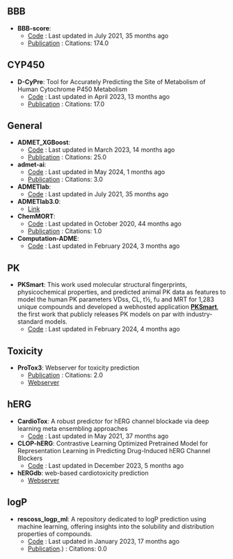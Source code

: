 
## **BBB**
- **BBB-score**: 
	- [Code](https://github.com/gkxiao/BBB-score) : Last updated in July 2021, 35 months ago
	- [Publication](https://doi.org/10.1021/acs.jmedchem.9b01220) : Citations: 174.0

## **CYP450**
- **D-CyPre**: Tool for Accurately Predicting the Site of Metabolism of Human Cytochrome P450 Metabolism
	- [Code](https://github.com/67520/D-CyPre) : Last updated in April 2023, 13 months ago
	- [Publication](https://doi.org/10.1021/acs.jcim.1c00144) : Citations: 17.0

## **General**
- **ADMET_XGBoost**: 
	- [Code](https://github.com/smu-tao-group/ADMET_XGBoost) : Last updated in March 2023, 14 months ago
	- [Publication](https://doi.org/10.1007/s00894-022-05373-8) : Citations: 25.0
- **admet-ai**: 
	- [Code](https://github.com/swansonk14/admet_ai) : Last updated in May 2024, 1 months ago
	- [Publication](https://doi.org/10.1101/2023.12.28.573531) : Citations: 3.0
- **ADMETlab**: 
	- [Code](https://github.com/ifyoungnet/ADMETlab) : Last updated in July 2021, 35 months ago
- **ADMETlab3.0**: 
	- [Link](https://admetlab3.scbdd.com)
- **ChemMORT**: 
	- [Code](https://github.com/leelasd/ChemMORT) : Last updated in October 2020, 44 months ago
	- [Publication](https://doi.org/10.1093/bib/bbae008) : Citations: 1.0
- **Computation-ADME**: 
	- [Code](https://github.com/molecularinformatics/Computational-ADME) : Last updated in February 2024, 3 months ago

## **PK**
- **PKSmart**: This work used molecular structural fingerprints, physicochemical properties, and predicted animal PK data as features to model the human PK parameters VDss, CL, t½, fu and MRT for 1,283 unique compounds and developed a webhosted application **[PKSmart](https://pk-predictor.serve.scilifelab.se/)**, the first work that publicly releases PK models on par with industry-standard models.
	- [Code](https://github.com/srijitseal/PKSmart) : Last updated in February 2024, 4 months ago

## **Toxicity**
- **ProTox3**: Webserver for toxicity prediction
	- [Publication](https://doi.org/10.1093/nar/gkae303) : Citations: 2.0
	- [Webserver](https://tox.charite.de/protox3/)

## **hERG**
- **CardioTox**: A robust predictor for hERG channel blockade via deep learning meta ensembling approaches
	- [Code](https://github.com/Abdulk084/CardioTox) : Last updated in May 2021, 37 months ago
- **CLOP-hERG**: Contrastive Learning Optimized Pretrained Model for Representation Learning in Predicting Drug-Induced hERG Channel Blockers
	- [Code](https://github.com/heshida01/CLOP-hERG/blob/main/README.md) : Last updated in December 2023, 5 months ago
- **hERGdb**: web-based cardiotoxicity prediction
	- [Webserver](https://drugdesign.riken.jp/hERGdb/)

## **logP**
- **rescoss_logp_ml**: A repository dedicated to logP prediction using machine learning, offering insights into the solubility and distribution properties of compounds.
	- [Code](https://github.com/cisert/rescoss_logp_ml) : Last updated in January 2023, 17 months ago
	- [Publication](https://doi.org/10.1021/acsomega.2c05607).) : Citations: 0.0
